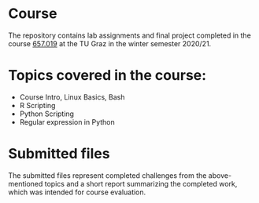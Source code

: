# Course
The repository contains lab assignments and final project completed in the course [657.019](https://online.tugraz.at/tug_online/ee/ui/ca2/app/desktop/#/slc.tm.cp/student/courses/239623?$ctx=design=ca;lang=en&$scrollTo=toc_overview) at the TU Graz in the winter semester 2020/21.

# Topics covered in the course:
- Course Intro, Linux Basics, Bash
- R Scripting
- Python Scripting
- Regular expression in Python

# Submitted files
The submitted files represent completed challenges from the above-mentioned topics and a short report summarizing the completed work, which was intended for course evaluation.
